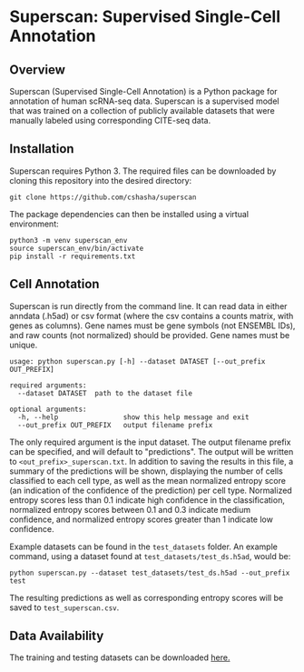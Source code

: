 # Superscan: Supervised Single-Cell Annotation

## Overview

Superscan (Supervised Single-Cell Annotation) is a Python package for annotation of human scRNA-seq data. Superscan is a supervised model that was trained on a collection of publicly available datasets that were manually labeled using corresponding CITE-seq data.

## Installation

Superscan requires Python 3. The required files can be downloaded by cloning this repository into the desired directory:

```
git clone https://github.com/cshasha/superscan
```

The package dependencies can then be installed using a virtual environment:

```
python3 -m venv superscan_env
source superscan_env/bin/activate
pip install -r requirements.txt
```

## Cell Annotation

Superscan is run directly from the command line. It can read data in either anndata (.h5ad) or csv format (where the csv contains a counts matrix, with genes as columns). Gene names must be gene symbols (not ENSEMBL IDs), and raw counts (not normalized) should be provided. Gene names must be unique.

```
usage: python superscan.py [-h] --dataset DATASET [--out_prefix OUT_PREFIX]

required arguments:
  --dataset DATASET  path to the dataset file

optional arguments:
  -h, --help                show this help message and exit
  --out_prefix OUT_PREFIX   output filename prefix
  ```
  
  The only required argument is the input dataset. The output filename prefix can be specified, and will default to "predictions". The output will be written to `<out_prefix>_superscan.txt`. In addition to saving the results in this file, a summary of the predictions will be shown, displaying the number of cells classified to each cell type, as well as the mean normalized entropy score (an indication of the confidence of the prediction) per cell type. Normalized entropy scores less than 0.1 indicate high confidence in the classification, normalized entropy scores between 0.1 and 0.3 indicate medium confidence, and normalized entropy scores greater than 1 indicate low confidence.
  
  Example datasets can be found in the `test_datasets` folder. An example command, using a dataset found at `test_datasets/test_ds.h5ad`, would be:
  
  ```
  python superscan.py --dataset test_datasets/test_ds.h5ad --out_prefix test
  ```
  The resulting predictions as well as corresponding entropy scores will be saved to `test_superscan.csv`.

## Data Availability

The training and testing datasets can be downloaded [here.](https://fh-pi-gottardo-r-eco-public.s3.amazonaws.com/SingleCellDatasets/SingleCellDatasets.html)
